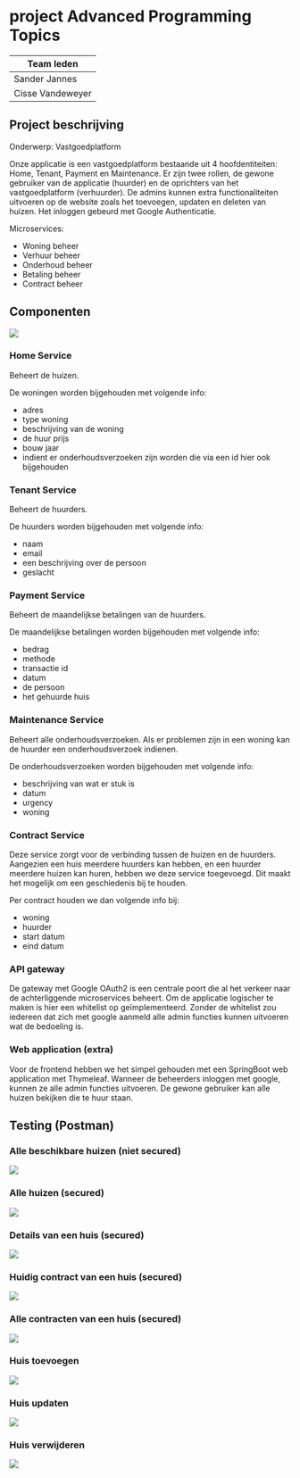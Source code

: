 # project Advanced Programming Topics

| Team leden |
| --------- |
| Sander Jannes |
| Cisse Vandeweyer | 

## Project beschrijving

Onderwerp: Vastgoedplatform

Onze applicatie is een vastgoedplatform bestaande uit 4 hoofdentiteiten: Home, Tenant, Payment en Maintenance. Er zijn twee rollen, de gewone gebruiker van de applicatie (huurder) en de oprichters van het vastgoedplatform (verhuurder). De admins kunnen extra functionaliteiten uitvoeren op de website zoals het toevoegen, updaten en deleten van huizen. Het inloggen gebeurd met Google Authenticatie.  

Microservices:
-   Woning beheer
-   Verhuur beheer
-   Onderhoud beheer
-   Betaling beheer
-   Contract beheer

## Componenten
![](https://github.com/project-house-renting/RentingHouse/blob/main/images/schema.png)

### Home Service
Beheert de huizen.

De woningen worden bijgehouden met volgende info:
- adres
- type woning
- beschrijving van de woning
- de huur prijs
- bouw jaar
- indient er onderhoudsverzoeken zijn worden die via een id hier ook bijgehouden


### Tenant Service
Beheert de huurders.

De huurders worden bijgehouden met volgende info:
- naam
- email
- een beschrijving over de persoon
- geslacht

### Payment Service
Beheert de maandelijkse betalingen van de huurders.

De maandelijkse betalingen worden bijgehouden met volgende info:
- bedrag
- methode
- transactie id
- datum
- de persoon
- het gehuurde huis

### Maintenance Service
Beheert alle onderhoudsverzoeken. Als er problemen zijn in een woning kan de huurder een onderhoudsverzoek indienen.

De onderhoudsverzoeken worden bijgehouden met volgende info:
- beschrijving van wat er stuk is
- datum
- urgency
- woning

### Contract Service
Deze service zorgt voor de verbinding tussen de huizen en de huurders. Aangezien een huis meerdere huurders kan hebben, en een huurder meerdere huizen kan huren, hebben we deze service toegevoegd. Dit maakt het mogelijk om een geschiedenis bij te houden.

Per contract houden we dan volgende info bij:
- woning
- huurder
- start datum
- eind datum  

### API gateway
De gateway met Google OAuth2 is een centrale poort die al het verkeer naar de achterliggende microservices beheert. Om de applicatie logischer te maken is hier een whitelist op geïmplementeerd. Zonder de whitelist zou iedereen dat zich met google aanmeld alle admin functies kunnen uitvoeren wat de bedoeling is.

### Web application (extra)
Voor de frontend hebben we het simpel gehouden met een SpringBoot web application met Thymeleaf. Wanneer de beheerders inloggen met google, kunnen ze alle admin functies uitvoeren. De gewone gebruiker kan alle huizen bekijken die te huur staan.

## Testing (Postman)

### Alle beschikbare huizen (niet secured)
![](https://github.com/project-house-renting/RentingHouse/blob/main/images/available.png)

### Alle huizen (secured)
![](https://github.com/project-house-renting/RentingHouse/blob/main/images/all.png)

### Details van een huis (secured)
![](https://github.com/project-house-renting/RentingHouse/blob/main/images/details.png)

### Huidig contract van een huis (secured)
![](https://github.com/project-house-renting/RentingHouse/blob/main/images/contract_current.png)

### Alle contracten van een huis (secured)
![](https://github.com/project-house-renting/RentingHouse/blob/main/images/contract_all.png)

### Huis toevoegen
![](https://github.com/project-house-renting/RentingHouse/blob/main/images/addhome.png)

### Huis updaten
![](https://github.com/project-house-renting/RentingHouse/blob/main/images/updatehome.png)

### Huis verwijderen
![](https://github.com/project-house-renting/RentingHouse/blob/main/images/deletehome.png)
